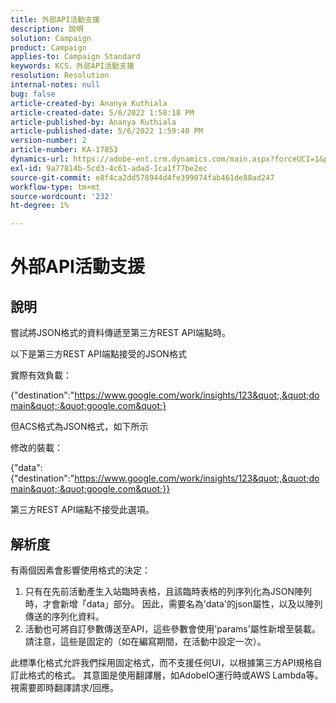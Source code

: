 ```yaml
---
title: 外部API活動支援
description: 說明
solution: Campaign
product: Campaign
applies-to: Campaign Standard
keywords: KCS，外部API活動支援
resolution: Resolution
internal-notes: null
bug: false
article-created-by: Ananya Kuthiala
article-created-date: 5/6/2022 1:58:18 PM
article-published-by: Ananya Kuthiala
article-published-date: 5/6/2022 1:59:40 PM
version-number: 2
article-number: KA-17853
dynamics-url: https://adobe-ent.crm.dynamics.com/main.aspx?forceUCI=1&pagetype=entityrecord&etn=knowledgearticle&id=b26efb8f-44cd-ec11-a7b5-0022480b639b
exl-id: 9a77814b-5cd3-4c61-adad-1ca1f77be2ec
source-git-commit: e8f4ca2dd578944d4fe399074fab461de88ad247
workflow-type: tm+mt
source-wordcount: '232'
ht-degree: 1%

---
```


# 外部API活動支援

## 說明


嘗試將JSON格式的資料傳遞至第三方REST API端點時。

以下是第三方REST API端點接受的JSON格式

實際有效負載：

{&quot;destination&quot;:&quot;https://www.google.com/work/insights/123&quot;,&quot;domain&quot;:&quot;google.com&quot;}

但ACS格式為JSON格式，如下所示

修改的裝載：

{&quot;data&quot;:{&quot;destination&quot;:&quot;https://www.google.com/work/insights/123&quot;,&quot;domain&quot;:&quot;google.com&quot;}}

第三方REST API端點不接受此選項。


## 解析度


有兩個因素會影響使用格式的決定：

1. 只有在先前活動產生入站臨時表格，且該臨時表格的列序列化為JSON陣列時，才會新增「data」部分。 因此，需要名為&#39;data&#39;的json屬性，以及以陣列傳送的序列化資料。
2. 活動也可將自訂參數傳送至API，這些參數會使用&#39;params&#39;屬性新增至裝載。 請注意，這些是固定的（如在編寫期間，在活動中設定一次）。


此標準化格式允許我們採用固定格式，而不支援任何UI，以根據第三方API規格自訂此格式的格式。 其意圖是使用翻譯層，如AdobeIO運行時或AWS Lambda等。 視需要即時翻譯請求/回應。
